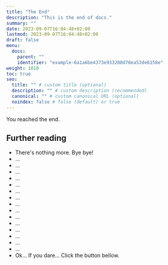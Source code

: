 ```yaml
---
title: "The End"
description: "This is the end of docs."
summary: ""
date: 2023-09-07T16:04:48+02:00
lastmod: 2023-09-07T16:04:48+02:00
draft: false
menu:
  docs:
    parent: ""
    identifier: "example-6a1a6be4373e933280d78ea53de6158e"
weight: 1010
toc: true
seo:
  title: "" # custom title (optional)
  description: "" # custom description (recommended)
  canonical: "" # custom canonical URL (optional)
  noindex: false # false (default) or true
---
```


You reached the end.

## Further reading

- There's nothing more. Bye bye!
- ...
- ...
- ...
- ...
- ...
- ...
- ...
- ...
- ...
- ...
- ...
- ...
- ...
- ...
- ...
- Ok... If you dare... Click the button bellow.

[comment]: <> (INCLUDE THE LINK CARD HERE)
